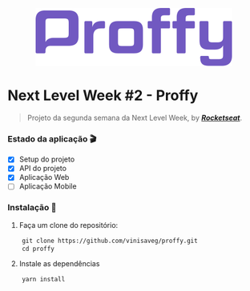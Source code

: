 <p align="center">
    <img src="https://github.com/vinisaveg/proffy/blob/master/.github/proffy-logo.svg"/>
</p> 

# Next Level Week #2 - Proffy

> Projeto da segunda semana da Next Level Week, by [**_Rocketseat_**](https://rocketseat.com.br/).

### Estado da aplicação :clapper:

- [x] Setup do projeto
- [x] API do projeto
- [x] Aplicação Web
- [ ] Aplicação Mobile

### Instalação :construction_worker:

1. Faça um clone do repositório:

```
    git clone https://github.com/vinisaveg/proffy.git
    cd proffy

```

2. Instale as dependências

```
    yarn install

```
